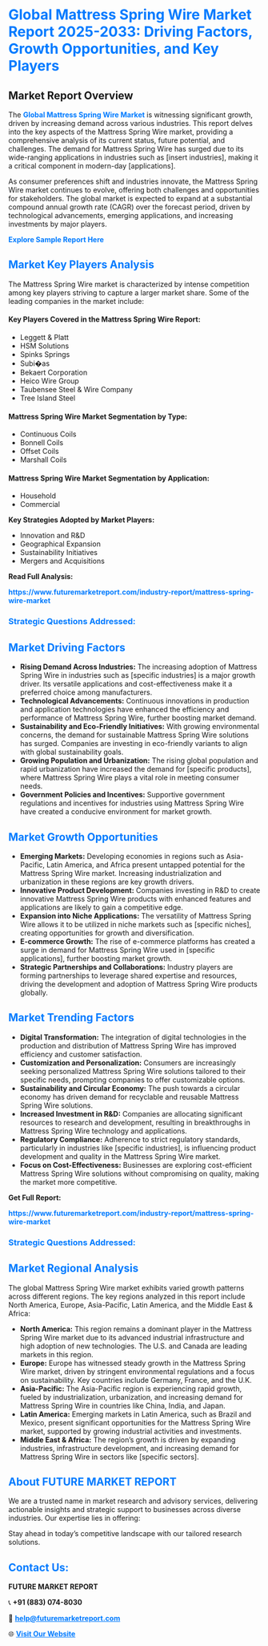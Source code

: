 <h1 style="color: #007BFF;">Global Mattress Spring Wire Market Report 2025-2033: Driving Factors, Growth Opportunities, and Key Players</h1>

<section id="overview">
<h2>Market Report Overview</h2>
<p>The <a href="https://www.futuremarketreport.com/industry-report/mattress-spring-wire-market" style="color: #007BFF; text-decoration: none;"><strong>Global Mattress Spring Wire Market</strong></a> is witnessing significant growth, driven by increasing demand across various industries. This report delves into the key aspects of the Mattress Spring Wire market, providing a comprehensive analysis of its current status, future potential, and challenges. The demand for Mattress Spring Wire has surged due to its wide-ranging applications in industries such as [insert industries], making it a critical component in modern-day [applications].</p>
<p>As consumer preferences shift and industries innovate, the Mattress Spring Wire market continues to evolve, offering both challenges and opportunities for stakeholders. The global market is expected to expand at a substantial compound annual growth rate (CAGR) over the forecast period, driven by technological advancements, emerging applications, and increasing investments by major players.</p>
</section>

<section id="overview">
<p><a href="https://www.futuremarketreport.com/request-sample/reportId=46341" style="color: #007BFF; text-decoration: none;"><strong>Explore Sample Report Here</strong></a></p>
</section>

<section id="key-players">
<h2 style="color: #007BFF;">Market Key Players Analysis</h2>
<p>The Mattress Spring Wire market is characterized by intense competition among key players striving to capture a larger market share. Some of the leading companies in the market include:</p>
<h4>Key Players Covered in the Mattress Spring Wire Report:</h4>
<ul><li>Leggett &amp; Platt</li><li>HSM Solutions</li><li>Spinks Springs</li><li>Subi�as</li><li>Bekaert Corporation</li><li>Heico Wire Group</li><li>Taubensee Steel &amp; Wire Company</li><li>Tree Island Steel</li></ul>
<h4>Mattress Spring Wire Market Segmentation by Type:</h4>
<ul><li>Continuous Coils</li><li>Bonnell Coils</li><li>Offset Coils</li><li>Marshall Coils</li></ul>

<h4>Mattress Spring Wire Market Segmentation by Application:</h4>
<ul><li>Household</li><li>Commercial</li></ul>
<p><strong>Key Strategies Adopted by Market Players:</strong></p>
<ul>
<li>Innovation and R&D</li>
<li>Geographical Expansion</li>
<li>Sustainability Initiatives</li>
<li>Mergers and Acquisitions</li>
</ul>
</section>

<section>
<p><strong>Read Full Analysis: </strong></p><a href="https://www.futuremarketreport.com/industry-report/mattress-spring-wire-market" style="color: #007BFF; text-decoration: none;"><strong>https://www.futuremarketreport.com/industry-report/mattress-spring-wire-market</strong></a>
<h3 style="color: #007BFF;">Strategic Questions Addressed:</h3>
</section>

<section id="driving-factors">
<h2 style="color: #007BFF;">Market Driving Factors</h2>
<ul>
<li><strong>Rising Demand Across Industries:</strong> The increasing adoption of Mattress Spring Wire in industries such as [specific industries] is a major growth driver. Its versatile applications and cost-effectiveness make it a preferred choice among manufacturers.</li>
<li><strong>Technological Advancements:</strong> Continuous innovations in production and application technologies have enhanced the efficiency and performance of Mattress Spring Wire, further boosting market demand.</li>
<li><strong>Sustainability and Eco-Friendly Initiatives:</strong> With growing environmental concerns, the demand for sustainable Mattress Spring Wire solutions has surged. Companies are investing in eco-friendly variants to align with global sustainability goals.</li>
<li><strong>Growing Population and Urbanization:</strong> The rising global population and rapid urbanization have increased the demand for [specific products], where Mattress Spring Wire plays a vital role in meeting consumer needs.</li>
<li><strong>Government Policies and Incentives:</strong> Supportive government regulations and incentives for industries using Mattress Spring Wire have created a conducive environment for market growth.</li>
</ul>
</section>

<section id="growth-opportunities">
<h2 style="color: #007BFF;">Market Growth Opportunities</h2>
<ul>
<li><strong>Emerging Markets:</strong> Developing economies in regions such as Asia-Pacific, Latin America, and Africa present untapped potential for the Mattress Spring Wire market. Increasing industrialization and urbanization in these regions are key growth drivers.</li>
<li><strong>Innovative Product Development:</strong> Companies investing in R&D to create innovative Mattress Spring Wire products with enhanced features and applications are likely to gain a competitive edge.</li>
<li><strong>Expansion into Niche Applications:</strong> The versatility of Mattress Spring Wire allows it to be utilized in niche markets such as [specific niches], creating opportunities for growth and diversification.</li>
<li><strong>E-commerce Growth:</strong> The rise of e-commerce platforms has created a surge in demand for Mattress Spring Wire used in [specific applications], further boosting market growth.</li>
<li><strong>Strategic Partnerships and Collaborations:</strong> Industry players are forming partnerships to leverage shared expertise and resources, driving the development and adoption of Mattress Spring Wire products globally.</li>
</ul>
</section>

<section id="trending-factors">
<h2 style="color: #007BFF;">Market Trending Factors</h2>
<ul>
<li><strong>Digital Transformation:</strong> The integration of digital technologies in the production and distribution of Mattress Spring Wire has improved efficiency and customer satisfaction.</li>
<li><strong>Customization and Personalization:</strong> Consumers are increasingly seeking personalized Mattress Spring Wire solutions tailored to their specific needs, prompting companies to offer customizable options.</li>
<li><strong>Sustainability and Circular Economy:</strong> The push towards a circular economy has driven demand for recyclable and reusable Mattress Spring Wire solutions.</li>
<li><strong>Increased Investment in R&D:</strong> Companies are allocating significant resources to research and development, resulting in breakthroughs in Mattress Spring Wire technology and applications.</li>
<li><strong>Regulatory Compliance:</strong> Adherence to strict regulatory standards, particularly in industries like [specific industries], is influencing product development and quality in the Mattress Spring Wire market.</li>
<li><strong>Focus on Cost-Effectiveness:</strong> Businesses are exploring cost-efficient Mattress Spring Wire solutions without compromising on quality, making the market more competitive.</li>
</ul>
</section>

<section>
<p><strong>Get Full Report: </strong></p><a href="https://www.futuremarketreport.com/industry-report/mattress-spring-wire-market" style="color: #007BFF; text-decoration: none;"><strong>https://www.futuremarketreport.com/industry-report/mattress-spring-wire-market</strong></a>
<h3 style="color: #007BFF;">Strategic Questions Addressed:</h3>
</section>


<section id="regional-analysis">
<h2 style="color: #007BFF;">Market Regional Analysis</h2>
<p>The global Mattress Spring Wire market exhibits varied growth patterns across different regions. The key regions analyzed in this report include North America, Europe, Asia-Pacific, Latin America, and the Middle East & Africa:</p>
<ul>
<li><strong>North America:</strong> This region remains a dominant player in the Mattress Spring Wire market due to its advanced industrial infrastructure and high adoption of new technologies. The U.S. and Canada are leading markets in this region.</li>
<li><strong>Europe:</strong> Europe has witnessed steady growth in the Mattress Spring Wire market, driven by stringent environmental regulations and a focus on sustainability. Key countries include Germany, France, and the U.K.</li>
<li><strong>Asia-Pacific:</strong> The Asia-Pacific region is experiencing rapid growth, fueled by industrialization, urbanization, and increasing demand for Mattress Spring Wire in countries like China, India, and Japan.</li>
<li><strong>Latin America:</strong> Emerging markets in Latin America, such as Brazil and Mexico, present significant opportunities for the Mattress Spring Wire market, supported by growing industrial activities and investments.</li>
<li><strong>Middle East & Africa:</strong> The region’s growth is driven by expanding industries, infrastructure development, and increasing demand for Mattress Spring Wire in sectors like [specific sectors].</li>
</ul>
</section>

<footer>
<h2 style="color: #007BFF;">About FUTURE MARKET REPORT</h2>
<p>We are a trusted name in market research and advisory services, delivering actionable insights and strategic support to businesses across diverse industries. Our expertise lies in offering:</p>

<p>Stay ahead in today’s competitive landscape with our tailored research solutions.</p>

<h2 style="color: #007BFF;">Contact Us:</h2>
<p><strong>FUTURE MARKET REPORT</strong></p>
<p>📞 <strong>+91 (883) 074-8030</strong></p>
<p>📧 <strong><a href="mailto:help@futuremarketreport.com" style="color: #007BFF;">help@futuremarketreport.com</a></strong></p>
<p>🌐 <strong><a href="https://www.futuremarketreport.com/" style="color: #007BFF;">Visit Our Website</a></strong></p>
</footer>